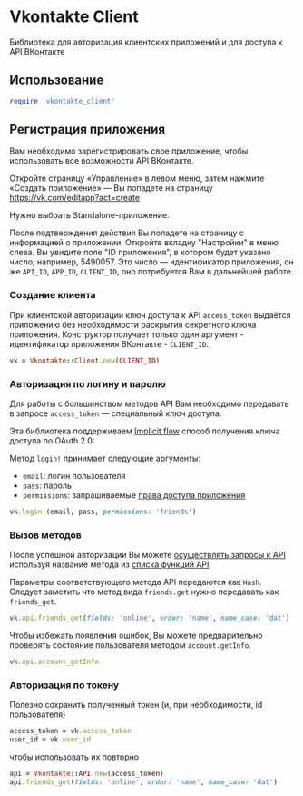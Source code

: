 # Vkontakte Client

Библиотека для авторизация клиентских приложений и для доступа к API ВКонтакте

## Использование

``` ruby
require 'vkontakte_client'
```

## Регистрация приложения

Вам необходимо зарегистрировать свое приложение, чтобы использовать все возможности API ВКонтакте.

Откройте страницу «Управление» в левом меню, затем нажмите «Создать приложение» — Вы попадете на страницу <https://vk.com/editapp?act=create>

Нужно выбрать Standalone-приложение.

После подтверждения действия Вы попадете на страницу с информацией о приложении.
Откройте вкладку "Настройки" в меню слева. Вы увидите поле "ID приложения", в котором будет указано число, например, 5490057.
Это число — идентификатор приложения, он же `API_ID`, `APP_ID`, `CLIENT_ID`, оно потребуется Вам в дальнейшей работе.

### Создание клиента

При клиентской авторизации ключ доступа к API `access_token` выдаётся приложению без необходимости раскрытия секретного ключа приложения.
Конструктор получает только один аргумент - идентификатор приложения ВКонтакте - `CLIENT_ID`.

``` ruby
vk = Vkontakte::Client.new(CLIENT_ID)
```

### Авторизация по логину и паролю

Для работы с большинством методов API Вам необходимо передавать в запросе `access_token` — специальный ключ доступа.

Эта библиотека поддерживаем [Implicit flow](https://vk.com/dev/implicit_flow_user) способ получения ключа доступа по OAuth 2.0:

Метод `login!` принимает следующие аргументы:

* `email`: логин пользователя
* `pass`: пароль
* `permissions`: запрашиваемые [права доступа приложения](https://vk.com/dev/permissions)

``` ruby
vk.login!(email, pass, permissions: 'friends')
```

### Вызов методов

После успешной авторизации Вы можете [осуществлять запросы к API](https://vk.com/dev/api_requests) используя название метода из [списка функций API](https://vk.com/dev/methods).

Параметры соответствующего метода API передаются как `Hash`.
Следует заметить что метод вида `friends.get` нужно передавать как `friends_get`.

``` ruby
vk.api.friends_get(fields: 'online', order: 'name', name_case: 'dat')
```

Чтобы избежать появления ошибок, Вы можете предварительно проверять состояние пользователя методом `account.getInfo`.

```ruby
vk.api.account_getInfo
```

### Авторизация по токену

Полезно сохранить полученный токен (и, при необходимости, id пользователя)

``` ruby
access_token = vk.access_token
user_id = vk.user_id
```

чтобы использовать их повторно

``` ruby
api = Vkontakte::API.new(access_token)
api.friends_get(fields: 'online', order: 'name', name_case: 'dat')
```
